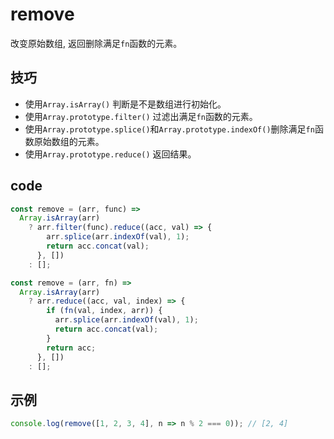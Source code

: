 # remove

改变原始数组, 返回删除满足`fn`函数的元素。

## 技巧

- 使用`Array.isArray()` 判断是不是数组进行初始化。
- 使用`Array.prototype.filter()` 过滤出满足`fn`函数的元素。
- 使用`Array.prototype.splice()`和`Array.prototype.indexOf()`删除满足`fn`函数原始数组的元素。
- 使用`Array.prototype.reduce()` 返回结果。

## code

```js
const remove = (arr, func) =>
  Array.isArray(arr)
    ? arr.filter(func).reduce((acc, val) => {
        arr.splice(arr.indexOf(val), 1);
        return acc.concat(val);
      }, [])
    : [];

const remove = (arr, fn) =>
  Array.isArray(arr)
    ? arr.reduce((acc, val, index) => {
        if (fn(val, index, arr)) {
          arr.splice(arr.indexOf(val), 1);
          return acc.concat(val);
        }
        return acc;
      }, [])
    : [];
```

## 示例

```js
console.log(remove([1, 2, 3, 4], n => n % 2 === 0)); // [2, 4]
```
